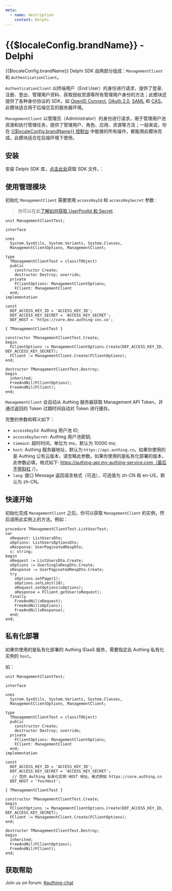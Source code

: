 ```yaml
---
meta:
  - name: description
    content: Delphi
---
```


# {{$localeConfig.brandName}} - Delphi

{{$localeConfig.brandName}} Delphi SDK 由两部分组成：`ManagementClient` 和 `AuthenticationClient`。

`AuthenticationClient` 以终端用户（End User）的身份进行请求，提供了登录、注册、登出、管理用户资料、获取授权资源等所有管理用户身份的方法；此模块还提供了各种身份协议的 SDK，如 [OpenID Connect](/guides/federation/oidc.md), [OAuth 2.0](/guides/federation/oauth.md), [SAML](/guides/federation/saml.md) 和 [CAS](/guides/federation/cas.md)。此模块适合用于后端交互的服务器环境。

`ManagementClient` 以管理员（Administrator）的身份进行请求，用于管理用户池资源和执行管理任务，提供了管理用户、角色、应用、资源等方法；一般来说，你在 [{{$localeConfig.brandName}} 控制台](https://console.authing.cn/console/userpool) 中能做的所有操作，都能用此模块完成。此模块适合在后端环境下使用。


## 安装

安装 Delphi SDK 库，[点击此处]()获取 SDK 文件。：

## 使用管理模块

初始化 `ManagementClient` 需要使用 `accessKeyId` 和 `accessKeySecret` 参数 :

> 你可以在此[了解如何获取 UserPoolId 和 Secret](/guides/faqs/get-userpool-id-and-secret.md) .

```delphi
unit ManagementClientTest;

interface

uses
  System.SysUtils, System.Variants, System.Classes,
  ManagementClientOptions, ManagementClient;

type
  TManagementClientTest = class(TObject)
  public
    constructor Create;
    destructor Destroy; override;
  private
    FClientOptions: ManagementClientOptions;
    FClient: ManagementClient
  end;
implementation

const
  DEF_ACCESS_KEY_ID = 'ACCESS_KEY_ID';
  DEF_ACCESS_KEY_SECRET = 'ACCESS_KEY_SECRET';
  DEF_HOST = 'https://core.dev.authing-inc.co';

{ TManagementClientTest }

constructor TManagementClientTest.Create;
begin
  FClientOptions := ManagementClientOptions.Create(DEF_ACCESS_KEY_ID, DEF_ACCESS_KEY_SECRET);
  FClient := ManagementClient.Create(FClientOptions);
end;

destructor TManagementClientTest.Destroy;
begin
  inherited;
  FreeAndNil(FClientOptions);
  FreeAndNil(FClient);
end;
```

`ManagementClient` 会自动从 Authing 服务器获取  Management API Token，并通过返回的 Token 过期时间自动对 Token 进行缓存。

完整的参数和释义如下：

- `accessKeyId`: Authing 用户池 ID;
- `accessKeySecret`: Authing 用户池密钥;
- `timeout`: 超时时间，单位为 ms，默认为 10000 ms;
- `host`: Authing 服务器地址，默认为 `https://api.authing.cn`。如果你使用的是 Authing 公有云版本，请忽略此参数。如果你使用的是私有化部署的版本，此参数必填，格式如下: https://authing-api.my-authing-service.com（最后不带斜杠 /）。
- `lang`: 接口 Message 返回语言格式（可选），可选值为 zh-CN 和 en-US，默认为 zh-CN。

## 快速开始

初始化完成 `ManagementClient`  之后，你可以获取 `ManagementClient` 的实例，然后调用此实例上的方法。例如：

```delphi
procedure TManagementClientTest.ListUserTest;
var
  oRequest: ListUsersDto;
  oOptions: ListUsersOptionsDto;
  oResponse: UserPaginatedRespDto;
  s: string;
begin  
  oRequest := ListUsersDto.Create;
  oOptions := UserSingleRespDto.Create;
  oResponse := UserPaginatedRespDto.Create;
  try
	oOptions.setPage(1);
	oOptions.setLimit(10);
	oRequest.setOptions(oOptions);
    oResponse = FClient.getUser(oRequest);
  finally
    FreeAndNil(oRequest);
    FreeAndNil(oOptions);
    FreeAndNil(oResponse);
  end;
end;
```



## 私有化部署

如果你使用的是私有化部署的 Authing IDaaS 服务，需要指定此 Authing 私有化实例的 `host`。

如：

```delphi
unit ManagementClientTest;

interface

uses
  System.SysUtils, System.Variants, System.Classes,
  ManagementClientOptions, ManagementClient;

type
  TManagementClientTest = class(TObject)
  public
    constructor Create;
    destructor Destroy; override;
  private
    FClientOptions: ManagementClientOptions;
    FClient: ManagementClient
  end;
implementation

const
  DEF_ACCESS_KEY_ID = 'ACCESS_KEY_ID';
  DEF_ACCESS_KEY_SECRET = 'ACCESS_KEY_SECRET';
   // 您的 Authing 私有化实例 HOST 地址，格式例如 https://core.authing.cn
  DEF_HOST = 'YourHost';

{ TManagementClientTest }

constructor TManagementClientTest.Create;
begin
  FClientOptions := ManagementClientOptions.Create(DEF_ACCESS_KEY_ID, DEF_ACCESS_KEY_SECRET);
  FClient := ManagementClient.Create(FClientOptions);
end;

destructor TManagementClientTest.Destroy;
begin
  inherited;
  FreeAndNil(FClientOptions);
  FreeAndNil(FClient);
end;
```



## 获取帮助

Join us on forum: [#authing-chat](https://forum.authing.cn/)
